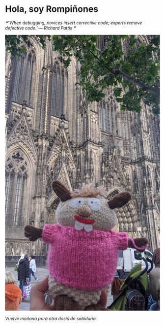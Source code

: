 # Hola, soy Rompiñones

<!--STARTS_HERE_QUOTE_README-->
<i>❝“When debugging, novices insert corrective code; experts remove defective code.”— Richard Pattis   ❞</i>
<!--ENDS_HERE_QUOTE_README-->

<!--START_SECTION:update_image-->
![alt text](https://raw.githubusercontent.com/focaalvarez/rompinones/main/.github/images/IMG_20220603_191540.jpg?raw=true)
<!--END_SECTION:update_image-->

*Vuelve mañana para otra dosis de sabiduría*
